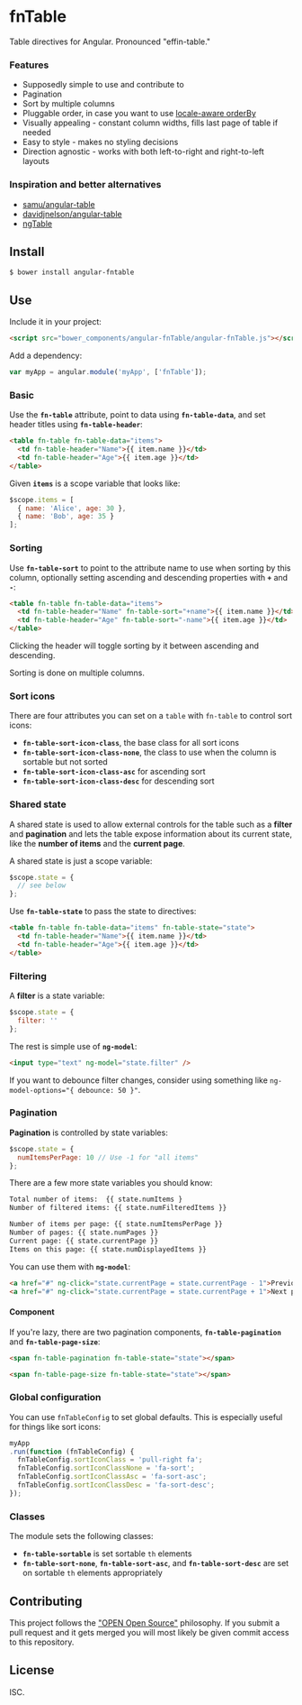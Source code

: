 # fnTable

Table directives for Angular. Pronounced "effin-table."

### Features

  * Supposedly simple to use and contribute to
  * Pagination
  * Sort by multiple columns
  * Pluggable order, in case you want to use [locale-aware orderBy](https://github.com/elad/angular-orderByLocaleAware)
  * Visually appealing - constant column widths, fills last page of table if needed
  * Easy to style - makes no styling decisions
  * Direction agnostic - works with both left-to-right and right-to-left layouts

### Inspiration and better alternatives

  * [samu/angular-table](https://github.com/samu/angular-table)
  * [davidjnelson/angular-table](https://github.com/davidjnelson/angular-table)
  * [ngTable](https://github.com/esvit/ng-table)
  
## Install

```
$ bower install angular-fntable
```

## Use

Include it in your project:

```html
<script src="bower_components/angular-fnTable/angular-fnTable.js"></script>
```

Add a dependency:

```js
var myApp = angular.module('myApp', ['fnTable']);
```

### Basic

Use the **`fn-table`** attribute, point to data using **`fn-table-data`**, and set header titles using **`fn-table-header`**:

```html
<table fn-table fn-table-data="items">
  <td fn-table-header="Name">{{ item.name }}</td>
  <td fn-table-header="Age">{{ item.age }}</td>
</table>
```

Given **`items`** is a scope variable that looks like:

```js
$scope.items = [
  { name: 'Alice', age: 30 },
  { name: 'Bob', age: 35 }
];
```

### Sorting

Use **`fn-table-sort`** to point to the attribute name to use when sorting by this column, optionally setting ascending and descending properties with **`+`** and **`-`**:

```html
<table fn-table fn-table-data="items">
  <td fn-table-header="Name" fn-table-sort="+name">{{ item.name }}</td>
  <td fn-table-header="Age" fn-table-sort="-name">{{ item.age }}</td>
</table>
```

Clicking the header will toggle sorting by it between ascending and descending.

Sorting is done on multiple columns.

### Sort icons

There are four attributes you can set on a `table` with `fn-table` to control sort icons:

  * **`fn-table-sort-icon-class`**, the base class for all sort icons
  * **`fn-table-sort-icon-class-none`**, the class to use when the column is sortable but not sorted
  * **`fn-table-sort-icon-class-asc`** for ascending sort
  * **`fn-table-sort-icon-class-desc`** for descending sort

### Shared state

A shared state is used to allow external controls for the table such as a **filter** and **pagination** and lets the table expose information about its current state, like the **number of items** and the **current page**.

A shared state is just a scope variable:

```js
$scope.state = {
  // see below
};
```

Use **`fn-table-state`** to pass the state to directives:

```html
<table fn-table fn-table-data="items" fn-table-state="state">
  <td fn-table-header="Name">{{ item.name }}</td>
  <td fn-table-header="Age">{{ item.age }}</td>
</table>
```

### Filtering

A **filter** is a state variable:

```js
$scope.state = {
  filter: ''
};
```

The rest is simple use of **`ng-model`**:

```html
<input type="text" ng-model="state.filter" />
```

If you want to debounce filter changes, consider using something like ```ng-model-options="{ debounce: 50 }"```.

### Pagination

**Pagination** is controlled by state variables:

```js
$scope.state = {
  numItemsPerPage: 10 // Use -1 for "all items"
};
```

There are a few more state variables you should know:

```html
Total number of items:  {{ state.numItems }
Number of filtered items: {{ state.numFilteredItems }}

Number of items per page: {{ state.numItemsPerPage }}
Number of pages: {{ state.numPages }}
Current page: {{ state.currentPage }}
Items on this page: {{ state.numDisplayedItems }}
```

You can use them with **`ng-model`**:

```html
<a href="#" ng-click="state.currentPage = state.currentPage - 1">Previous page</a>
<a href="#" ng-click="state.currentPage = state.currentPage + 1">Next page</a>
```

#### Component

If you're lazy, there are two pagination components, **`fn-table-pagination`** and **`fn-table-page-size`**:

```html
<span fn-table-pagination fn-table-state="state"></span>

<span fn-table-page-size fn-table-state="state"></span>
```

### Global configuration

You can use `fnTableConfig` to set global defaults. This is especially useful for things like sort icons:

```js
myApp
.run(function (fnTableConfig) {
  fnTableConfig.sortIconClass = 'pull-right fa';
  fnTableConfig.sortIconClassNone = 'fa-sort';
  fnTableConfig.sortIconClassAsc = 'fa-sort-asc';
  fnTableConfig.sortIconClassDesc = 'fa-sort-desc';
});
```

### Classes

The module sets the following classes:

  * **`fn-table-sortable`** is set sortable `th` elements
  * **`fn-table-sort-none`**, **`fn-table-sort-asc`**, and **`fn-table-sort-desc`** are set on sortable `th` elements appropriately

## Contributing

This project follows the ["OPEN Open Source"](https://gist.github.com/substack/e205f5389890a1425233) philosophy. If you submit a pull request and it gets merged you will most likely be given commit access to this repository.

## License

ISC.
